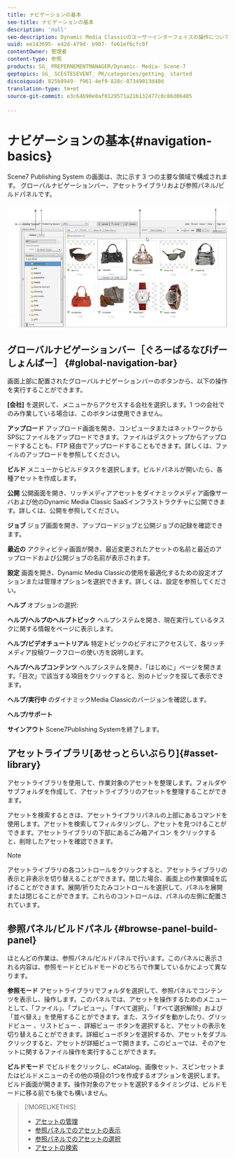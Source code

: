 ```yaml
---
title: ナビゲーションの基本
seo-title: ナビゲーションの基本
description: 'null'
seo-description: Dynamic Media Classicのユーザーインターフェイスの操作について説明します。
uuid: ee143695- e42d-479d- b907- fe61ef6cfc0f
contentOwner: 管理者
content-type: 参照
products: SG_ PREPERNEMENTMANAGER/Dynamic- Media- Scene-7
geptopics: SG_ SCESTESEVENT_ PK/categories/getting_ started
discoiquuid: 825b8949- f961-4ef9-828c-07349013d40d
translation-type: tm+mt
source-git-commit: e3c64b90e0af0129571a21b132477c0c86d06405

---
```



# ナビゲーションの基本{#navigation-basics}

Scene7 Publishing System の画面は、次に示す 3 つの主要な領域で構成されます。 グローバルナビゲーションバー、アセットライブラリおよび参照パネル/ビルドパネルです。

![ナビゲーションの基本](/help/assets/gs_navigation_basics_popup_popup.png)

## グローバルナビゲーションバー［ぐろーばるなびげーしょんばー］ {#global-navigation-bar}

画面上部に配置されたグローバルナビゲーションバーのボタンから、以下の操作を実行することができます。

**[会社]** を選択して、メニューからアクセスする会社を選択します。1 つの会社でのみ作業している場合は、このボタンは使用できません。

**アップロード** アップロード画面を開き、コンピュータまたはネットワークからSPSにファイルをアップロードできます。ファイルはデスクトップからアップロードすることも、FTP 経由でアップロードすることもできます。詳しくは、ファイルのアップロードを参照してください。

**ビルド** メニューからビルドタスクを選択します。ビルドパネルが開いたら、各種アセットを作成します。

**公開** 公開画面を開き、リッチメディアアセットをダイナミックメディア画像サーバおよび他のDynamic Media Classic SaaSインフラストラクチャに公開できます。詳しくは、公開を参照してください。

**ジョブ** ジョブ画面を開き、アップロードジョブと公開ジョブの記録を確認できます。

**最近の** アクティビティ画面が開き、最近変更されたアセットの名前と最近のアップロードおよび公開ジョブの名前が表示されます。

**設定** 画面を開き、Dynamic Media Classicの使用を最適化するための設定オプションまたは管理オプションを選択できます。詳しくは、設定を参照してください。

**ヘルプ** オプションの選択:

**ヘルプ/ヘルプのヘルプトピック** ヘルプシステムを開き、現在実行しているタスクに関する情報をページに表示します。

**ヘルプ/ビデオチュートリアル** 特定トピックのビデオにアクセスして、各リッチメディア投稿ワークフローの使い方を説明します。

**ヘルプ/ヘルプコンテンツ** ヘルプシステムを開き、「はじめに」ページを開きます。「目次」で該当する項目をクリックすると、別のトピックを探して表示できます。

**ヘルプ/実行中** のダイナミックMedia Classicのバージョンを確認します。

**ヘルプ/サポート**

**サインアウト** Scene7Publishing Systemを終了します。

## アセットライブラリ[あせっとらいぶらり]{#asset-library}

アセットライブラリを使用して、作業対象のアセットを整理します。フォルダやサブフォルダを作成して、アセットライブラリのアセットを整理することができます。

アセットを検索するときは、アセットライブラリパネルの上部にあるコマンドを使用します。アセットを検索してフィルタリングし、アセットを見つけることができます。アセットライブラリの下部にあるごみ箱アイコン  をクリックすると、削除したアセットを確認できます。

>[!NOTE]
>
>アセットライブラリの各コントロールをクリックすると、アセットライブラリの表示と非表示を切り替えることができます。閉じた場合、画面上の作業領域を広げることができます。展開/折りたたみコントロールを選択して、パネルを展開または閉じることができます。これらのコントロールは、パネルの左側に配置されています。

## 参照パネル/ビルドパネル {#browse-panel-build-panel}

ほとんどの作業は、参照パネル/ビルドパネルで行います。このパネルに表示される内容は、参照モードとビルドモードのどちらで作業しているかによって異なります。

**参照モード** アセットライブラリでフォルダを選択して、参照パネルでコンテンツを表示し、操作します。このパネルでは、アセットを操作するためのメニューとして、「ファイル」、「プレビュー」、「すべて選択」、「すべて選択解除」および「並べ替え」を使用することができます。また、スライダを動かしたり、グリッドビュー 、リストビュー 、詳細ビュー  ボタンを選択すると、アセットの表示を切り替えることができます。詳細ビューボタンを選択するか、アセットをダブルクリックすると、アセットが詳細ビューで開きます。このビューでは、そのアセットに関するファイル操作を実行することができます。

**ビルドモード** でビルドをクリックし、eCatalog、画像セット、スピンセットまたはビルドメニューのその他の項目の1つを作成するオプションを選択します。ビルド画面が開きます。操作対象のアセットを選択するタイミングは、ビルドモードに移る前でも後でも構いません。

>[!MORELIKETHIS]
>
>* [アセットの管理](about-managing-assets.md)
>* [参照パネルでのアセットの表示](viewing-assets-browse-panel.md#viewing_assets_in_the_browse_panel)
>* [参照パネルでのアセットの選択](selecting-assets-browse-panel.md#selecting_assets_in_the_browse_panel)
>* [アセットの検索](searching-assets.md#searching_assets)

